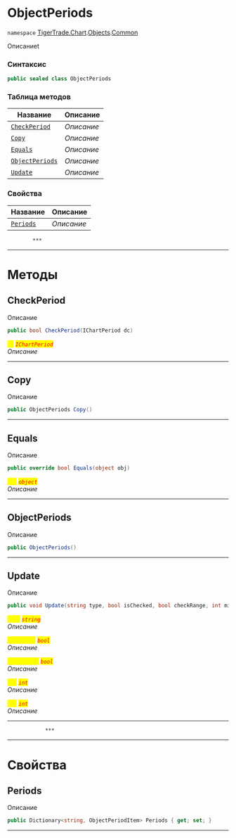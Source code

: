
# ObjectPeriods
`namespace` [TigerTrade.Chart](../../../TigerTrade.Chart.md).[Objects](../../../TigerTrade.Chart/Objects.md).[Common](../../../TigerTrade.Chart/Objects/Common.md)



Описаниеt

### Синтаксис
```csharp
public sealed class ObjectPeriods
```


### Таблица методов
| Название | Описание |
| --- | --- |
| [`CheckPeriod`](./ObjectPeriods.cs/Методы/CheckPeriod.md) | *Описание* |
| [`Copy`](./ObjectPeriods.cs/Методы/Copy.md) | *Описание* |
| [`Equals`](./ObjectPeriods.cs/Методы/Equals.md) | *Описание* |
| [`ObjectPeriods`](./ObjectPeriods.cs/Методы/ObjectPeriods.md) | *Описание* |
| [`Update`](./ObjectPeriods.cs/Методы/Update.md) | *Описание* |

### Свойства
| Название | Описание |
| --- | --- |
| [`Periods`](./ObjectPeriods.cs/Свойства/Periods.md) | *Описание* |




            ***
  ***
  # Методы

## CheckPeriod
Описание

```csharp
public bool CheckPeriod(IChartPeriod dc)
```

<mark style="color:yellow;">`dc`</mark> <mark style="color:red;">*`IChartPeriod`*</mark>  
 *Описание*  


***                

## Copy
Описание

```csharp
public ObjectPeriods Copy()
```

***                

## Equals
Описание

```csharp
public override bool Equals(object obj)
```

<mark style="color:yellow;">`obj`</mark> <mark style="color:red;">*`object`*</mark>  
 *Описание*  


***                

## ObjectPeriods
Описание

```csharp
public ObjectPeriods()
```

***                

## Update
Описание

```csharp
public void Update(string type, bool isChecked, bool checkRange, int min, int max)
```

<mark style="color:yellow;">`type`</mark> <mark style="color:red;">*`string`*</mark>  
 *Описание*  

<mark style="color:yellow;">`isChecked`</mark> <mark style="color:red;">*`bool`*</mark>  
 *Описание*  

<mark style="color:yellow;">`checkRange`</mark> <mark style="color:red;">*`bool`*</mark>  
 *Описание*  

<mark style="color:yellow;">`min`</mark> <mark style="color:red;">*`int`*</mark>  
 *Описание*  

<mark style="color:yellow;">`max`</mark> <mark style="color:red;">*`int`*</mark>  
 *Описание*  


***                
                ***
  ***
  # Свойства

## Periods
Описание

```csharp
public Dictionary<string, ObjectPeriodItem> Periods { get; set; }
```
***


